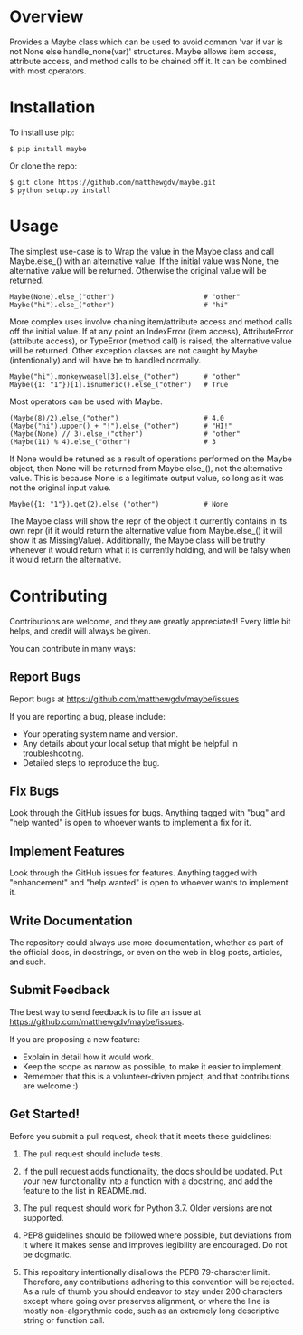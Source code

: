 Overview
====================

Provides a Maybe class which can be used to avoid common 'var if var is not None else handle_none(var)' structures.
Maybe allows item access, attribute access, and method calls to be chained off it. It can be combined with most operators.

Installation
====================

To install use pip:

    $ pip install maybe


Or clone the repo:

    $ git clone https://github.com/matthewgdv/maybe.git
    $ python setup.py install


Usage
====================

The simplest use-case is to Wrap the value in the Maybe class and call Maybe.else_() with an alternative value. If the initial value
was None, the alternative value will be returned. Otherwise the original value will be returned.

    Maybe(None).else_("other")                      # "other"
    Maybe("hi").else_("other")                      # "hi"

More complex uses involve chaining item/attribute access and method calls off the initial value.
If at any point an IndexError (item access), AttributeError (attribute access), or TypeError (method call) is raised, the alternative
value will be returned. Other exception classes are not caught by Maybe (intentionally) and will have be to handled normally.

    Maybe("hi").monkeyweasel[3].else_("other")      # "other"
    Maybe({1: "1"})[1].isnumeric().else_("other")   # True

Most operators can be used with Maybe.

    (Maybe(8)/2).else_("other")                     # 4.0
    (Maybe("hi").upper() + "!").else_("other")      # "HI!"
    (Maybe(None) // 3).else_("other")               # "other"
    (Maybe(11) % 4).else_("other")                  # 3

If None would be retuned as a result of operations performed on the Maybe object, then None will be returned from Maybe.else_(), not
the alternative value. This is because None is a legitimate output value, so long as it was not the original input value.

    Maybe({1: "1"}).get(2).else_("other")           # None

The Maybe class will show the repr of the object it currently contains in its own repr (if it would return the alternative value from Maybe.else_() it will show it as MissingValue).
Additionally, the Maybe class will be truthy whenever it would return what it is currently holding, and will be falsy when it would return the alternative.

Contributing
====================

Contributions are welcome, and they are greatly appreciated! Every
little bit helps, and credit will always be given.

You can contribute in many ways:

Report Bugs
--------------------

Report bugs at https://github.com/matthewgdv/maybe/issues

If you are reporting a bug, please include:

* Your operating system name and version.
* Any details about your local setup that might be helpful in troubleshooting.
* Detailed steps to reproduce the bug.

Fix Bugs
--------------------

Look through the GitHub issues for bugs. Anything tagged with "bug"
and "help wanted" is open to whoever wants to implement a fix for it.

Implement Features
--------------------

Look through the GitHub issues for features. Anything tagged with "enhancement"
and "help wanted" is open to whoever wants to implement it.

Write Documentation
--------------------

The repository could always use more documentation, whether as part of the
official docs, in docstrings, or even on the web in blog posts, articles, and such.

Submit Feedback
--------------------

The best way to send feedback is to file an issue at https://github.com/matthewgdv/maybe/issues.

If you are proposing a new feature:

* Explain in detail how it would work.
* Keep the scope as narrow as possible, to make it easier to implement.
* Remember that this is a volunteer-driven project, and that contributions are welcome :)

Get Started!
--------------------

Before you submit a pull request, check that it meets these guidelines:

1.  The pull request should include tests.

2.  If the pull request adds functionality, the docs should be updated. Put
    your new functionality into a function with a docstring, and add the
    feature to the list in README.md.

3.  The pull request should work for Python 3.7. Older versions are not supported.

4.  PEP8 guidelines should be followed where possible, but deviations from it where
    it makes sense and improves legibility are encouraged. Do not be dogmatic.

5.  This repository intentionally disallows the PEP8 79-character limit. Therefore,
    any contributions adhering to this convention will be rejected. As a rule of
    thumb you should endeavor to stay under 200 characters except where going over
    preserves alignment, or where the line is mostly non-algorythmic code, such as
    an extremely long descriptive string or function call.
